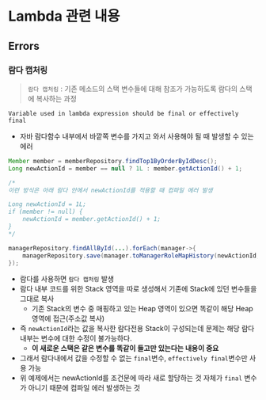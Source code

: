 # Lambda 관련 내용

## Errors

### 람다 캡처링

> `람다 캡처링` : 기존 메소드의 스택 변수들에 대해 참조가 가능하도록 람다의 스택에 복사하는 과정

```
Variable used in lambda expression should be final or effectively final
```
- 자바 람다함수 내부에서 바깥쪽 변수를 가지고 와서 사용해야 될 때 발생할 수 있는 에러

```java
Member member = memberRepository.findTop1ByOrderByIdDesc();
Long newActionId = member == null ? 1L : member.getActionId() + 1;

/*
이런 방식은 아래 람다 안에서 newActionId를 적용할 때 컴파일 에러 발생

Long newActionId = 1L;
if (member != null) {
    newActionId = member.getActionId() + 1;
}
*/

managerRepository.findAllById(...).forEach(manager->{
    managerRepository.save(manager.toManagerRoleMapHistory(newActionId, ...));
});
```
- 람다를 사용하면 `람다 캡처링` 발생
- 람다 내부 코드를 위한 Stack 영역을 따로 생성해서 기존에 Stack에 있던 변수들을 그대로 복사
  - 기존 Stack의 변수 중 매핑하고 있는 Heap 영역이 있으면 똑같이 해당 Heap 영역에 접근(주소값 복사)
- 즉 `newActionId`라는 값을 복사한 람다전용 Stack이 구성되는데 문제는 해당 람다 내부는 변수에 대한 수정이 불가능하다.
  - **이 새로운 스택은 같은 변수를 똑같이 들고만 있는다는 내용이 중요**
- 그래서 람다내에서 값을 수정할 수 없는 `final`변수, `effectively final`변수만 사용 가능
- 위 예제에서는 newActionId를 조건문에 따라 새로 할당하는 것 자체가 `final` 변수가 아니기 때문에 컴파일 에러 발생하는 것